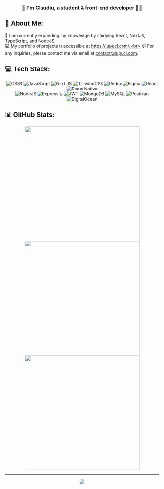 ### <div align="center">👋 I'm Claudiu, a student & front-end developer 👨‍💻</div>  

## 💫 About Me:
🌱 I am currently expanding my knowledge by studying React, NextJS, TypeScript, and NodeJS.<br>
💻 My portfolio of projects is accessible at https://lupucl.com/.<br>
📫 For any inquiries, please contact me via email at contact@lupucl.com.


## 💻 Tech Stack:
<div align="center">
  <div class="frontend-stack">
    <img src="https://img.shields.io/badge/css3-%231572B6.svg?style=flat&logo=css3&logoColor=white" alt="CSS3" />
    <img src="https://img.shields.io/badge/javascript-%23323330.svg?style=flat&logo=javascript&logoColor=%23F7DF1E" alt="JavaScript" />
    <img src="https://img.shields.io/badge/Next-black?style=flat&logo=next.js&logoColor=white" alt="Next JS" />
    <img src="https://img.shields.io/badge/tailwindcss-%2338B2AC.svg?style=flat&logo=tailwind-css&logoColor=white" alt="TailwindCSS" />
    <img src="https://img.shields.io/badge/redux-%23593d88.svg?style=flat&logo=redux&logoColor=white" alt="Redux" />
    <img src="https://img.shields.io/badge/figma-%23F24E1E.svg?style=flat&logo=figma&logoColor=white" alt="Figma" />
    <img src="https://img.shields.io/badge/react-%2320232a.svg?style=flat&logo=react&logoColor=%2361DAFB" alt="React" />
    <img src="https://img.shields.io/badge/react_native-%2320232a.svg?style=flat&logo=react&logoColor=%2361DAFB" alt="React Native" />
  </div>

  <div class="backend-stack">
    <img src="https://img.shields.io/badge/node.js-6DA55F?style=flat&logo=node.js&logoColor=white" alt="NodeJS" />
    <img src="https://img.shields.io/badge/express.js-%23404d59.svg?style=flat&logo=express&logoColor=%2361DAFB" alt="Express.js" />
    <img src="https://img.shields.io/badge/JWT-black?style=flat&logo=JSON%20web%20tokens" alt="JWT" />
    <img src="https://img.shields.io/badge/MongoDB-%234ea94b.svg?style=flat&logo=mongodb&logoColor=white" alt="MongoDB" />
    <img src="https://img.shields.io/badge/mysql-%2300f.svg?style=flat&logo=mysql&logoColor=white" alt="MySQL" />
    <img src="https://img.shields.io/badge/Postman-FF6C37?style=flat&logo=postman&logoColor=white" alt="Postman" />
    <img src="https://img.shields.io/badge/DigitalOcean-%230167ff.svg?style=flat&logo=digitalOcean&logoColor=white" alt="DigitalOcean" />
  </div>
</div>

## 📊 GitHub Stats:
<div align="center">
  <div style="display: block;">
    <img src="https://github-readme-stats.vercel.app/api?username=lupuc&theme=gotham&show_icons=true&hide_border=true&count_private=true" width="375"/>
  </div>
  <div style="display: block;">
    <img src="https://github-readme-streak-stats.herokuapp.com/?user=lupuc&theme=gotham&hide_border=true&disable_animation=false" width="375"/>
  </div>
  <div style="display: block;">
    <img src="https://github-readme-stats.vercel.app/api/top-langs/?username=lupuc&theme=gotham&hide_border=true&include_all_commits=true&count_private=true&layout=compact&disable_animation=false" width="375"/>
  </div>
</div>


---
<div align="center">
  <img src="https://komarev.com/ghpvc/?username=lupuc&&style=flat&label=Visits" align="center" />
</div> 

